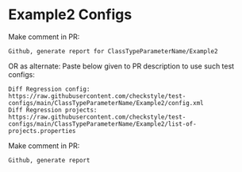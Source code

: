 # Example2 Configs
Make comment in PR:
```
Github, generate report for ClassTypeParameterName/Example2
```
OR as alternate:
Paste below given to PR description to use such test configs:
```
Diff Regression config: https://raw.githubusercontent.com/checkstyle/test-configs/main/ClassTypeParameterName/Example2/config.xml
Diff Regression projects: https://raw.githubusercontent.com/checkstyle/test-configs/main/ClassTypeParameterName/Example2/list-of-projects.properties
```
Make comment in PR:
```
Github, generate report
```
